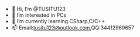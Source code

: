 - 👋 Hi, I’m @TUSITU123
- 👀 I’m interested in PCs
- 🌱 I’m currently learning CSharp,C/C++
- 📫 Email:tusitu123@outlook.com,QQ:34412969657

<!---
TUSITU123/TUSITU123 is a ✨ special ✨ repository because its `README.md` (this file) appears on your GitHub profile.
You can click the Preview link to take a look at your changes.
--->
